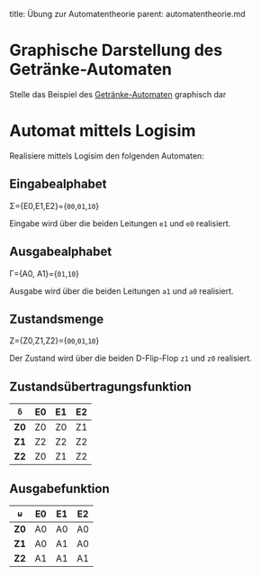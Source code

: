 title: Übung zur Automatentheorie
parent: automatentheorie.md

# Graphische Darstellung des Getränke-Automaten
Stelle das Beispiel des [Getränke-Automaten]({filename}automatentheorie.md#beispiel-getrankeautomat) graphisch dar

# Automat mittels Logisim
Realisiere mittels Logisim den folgenden Automaten:

## Eingabealphabet
Σ={E0,E1,E2}={<code>00</code>,<code>01</code>,<code>10</code>}

Eingabe wird über die beiden Leitungen <code>e1</code> und <code>e0</code> realisiert.
## Ausgabealphabet
Γ={A0, A1}={<code>01</code>,<code>10</code>}

Ausgabe wird über die beiden Leitungen <code>a1</code> und <code>a0</code> realisiert.
## Zustandsmenge
Z={Z0,Z1,Z2}={<code>00</code>,<code>01</code>,<code>10</code>}

Der Zustand wird über die beiden D-Flip-Flop <code>z1</code> und <code>z0</code> realisiert.

## Zustandsübertragungsfunktion

<code>δ</code> | **E0** | **E1** | **E2**
:-:|:-:|:-:|:-:
**Z0** | Z0 | Z0 | Z1
**Z1** | Z2 | Z2 | Z2
**Z2** | Z0 | Z1 | Z2

## Ausgabefunktion

<code>ω</code> | **E0** | **E1** | **E2**
:-:|:-:|:-:|:-:
**Z0** | A0 | A0 | A0
**Z1** | A0 | A1 | A0
**Z2** | A1 | A1 | A1

